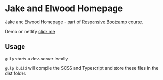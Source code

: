 # Jake and Elwood Homepage
Jake and Elwood Homepage - part of [Responsive Bootcamp](https://scrimba.com/g/gresponsive) course. 

Demo on netlify [click me](https://sleepy-meitner-a8d122.netlify.com)

## Usage
`gulp` starts a dev-server locally

`gulp build` will compile the SCSS and Typescript and store these files in the dist folder.
